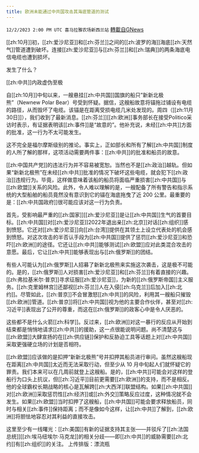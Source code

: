 ```yaml
---
title: 欧洲未能通过中共国攻击其海底管道的测试
---
```

`12/2/2023 2:00 PM UTC 喜马拉雅农场新西兰站` [轉載自GNews](https://gnews.org/articles/2063342)

[[zh:10月]]初，[[zh:爱沙尼亚]]和[[zh:芬兰]]之间的[[zh:波罗的海]]海底[[zh:天然气]]管道遭到破坏。连接[[zh:爱沙尼亚]]与[[zh:芬兰]]和[[zh:瑞典]]的两条海底电信电缆也遭到损坏。

发生了什么？

[[zh:中共]]内政虚伪至极

自[[zh:10月]]中旬以来，一艘悬挂[[zh:中共国]]国旗的船只”新新北极熊”（Newnew Polar Bear）号受到怀疑。据信，这艘船故意将锚拖过铺设有电缆的路径，从而毁坏了电缆。该锚是在距离受损电缆几米处发现的。周四（[[zh:11月30日]]），我们收到了最新消息。[[zh:芬兰]][[zh:欧洲]]事务部长在接受Politico采访时表示，有证据表明该[[zh:事件]]是“故意的”。他补充说，未经[[zh:中共]]方面的批准，这一行为不太可能发生。

这不完全是福尔摩斯级别的推论。事实上，正如部长和所有了解[[zh:中共国]]制度的人所了解的那样，这项活动需要两件事：[[zh:中共]]的批准和船员的故意。

[[zh:中国共产党]]的违法行为并不容易被宽恕。当然也不是[[zh:政治]]越轨。但如果“新新北极熊”在未经[[zh:中共]]批准的情况下破坏这些电缆，就会犯下[[zh:政治]]违规行为。毕竟，这样做意味着该船的船员将面临严重损害[[zh:中共国]]与[[zh:欧盟]]关系的风险。此外，令人难以理解的是，一艘配备了所有警告和指示系统的大型船舶的船员竟然没有意识到它的锚在海底拖曳了近 200 公里。最重要的是：[[zh:中共国政府]]很可能应该对这一行为负责。

首先，受影响最严重的[[zh:国家]][[zh:爱沙尼亚]]是让[[zh:中共国]]生气的首要目标。[[zh:中共国]]对[[zh:爱沙尼亚]]2022年退出亲[[zh:北京]]对话[[zh:组织]]感到愤怒。它还对[[zh:爱沙尼亚]]向[[zh:台湾]]提供在其领土上设立代表处的机会感到愤怒。对这次攻击的半否认手段为[[zh:中共国]]提供了惩罚[[zh:爱沙尼亚]]和恐吓[[zh:欧洲]]的途径。它还让[[zh:中共]]能够测试[[zh:欧盟]]应对此类混合攻击的意愿。最后，它让[[zh:中共]]能够表现出与[[zh:俄罗斯]]的团结。

有些人可能认为[[zh:俄罗斯]]人招募了新新北极熊来实施这次袭击，这是极不可能的。是的，[[zh:俄罗斯]]人对损害[[zh:爱沙尼亚]]和[[zh:芬兰]]有着直接的兴趣。[[zh:弗拉基米尔·普京]]寻求征服[[zh:爱沙尼亚]]，为新的[[zh:俄罗斯帝国]]主义服务。[[zh:克里姆林宫]]还鄙视[[zh:芬兰]]人在入侵[[zh:乌克兰]]后加入[[zh:北约]]。尽管如此，[[zh:普京]]不会冒激怒[[zh:中共]]的风险，利用其一艘船只摧毁[[zh:欧洲]]管道。[[zh:普京]]将[[zh:中共国]]视为他的主要合作伙伴，甚至对[[zh:习近平]]表现出了公开的尊重，而这在[[zh:俄罗斯]]的政客心中是令人厌恶的。

这些都不是什么火箭[[zh:科学]]。反过来，[[zh:欧洲]]对这一暴行的反应从开始到结束都是悄悄地请求[[zh:中共]]的援助，这一点很能说明问题。尚不清楚这与[[zh:欧盟]]大肆宣扬的在[[zh:供应链]]保护和反胁迫工具等话题上对[[zh:中共国]]采取更强硬立场的计划是否相符。

[[zh:欧盟]]应该做的是扣押“新新北极熊”号并扣押其船员进行审问。虽然这艘船现在距离[[zh:中共国]]太近而无法采取行动，但至少从 10 月中旬起人们就怀疑它的罪责。我们本来可以在几周前就登上这艘船。是的，[[zh:中共]]可能会对这样的登船行为口头上抗议，但[[zh:习近平]]目前更需要[[zh:欧洲]]的支持，而不是相反。他的全球霸权长期战略的核心是瓦解跨[[zh:大西洋]]联盟结构。如果[[zh:中共国]]对[[zh:欧洲]]采取惩罚性[[zh:经济]]或[[zh:外交]]策略反应过度，这种情况就不会发生。如果[[zh:欧盟]]当时扣押了这艘船，[[zh:中共国]]可能会要求释放船员，同时与相关[[zh:事件]]保持距离；而不是像如今这样，让[[zh:中共]]了解到，[[zh:欧洲]]将胆怯地容忍对其利益的直接攻击。

这里至少有一线曙光：[[zh:美国]]有新的证据支持其主张——并驳斥了[[zh:法国总统]][[zh:埃马纽埃尔·马克龙]]的相关分歧——即[[zh:中共]]的威胁需要[[zh:北约]]有[[zh:组织]]的关注。
上传排版：漂流瓶
